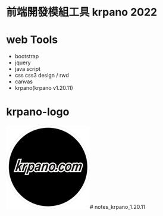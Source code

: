 # 前端開發模組工具 krpano 2022

# web Tools
* bootstrap
* jquery
* java script
* css css3 design / rwd 
* canvas 
* krpano(krpano v1.20.11)   

# krpano-logo 
![image](krpano.png)# notes_krpano_1.20.11
